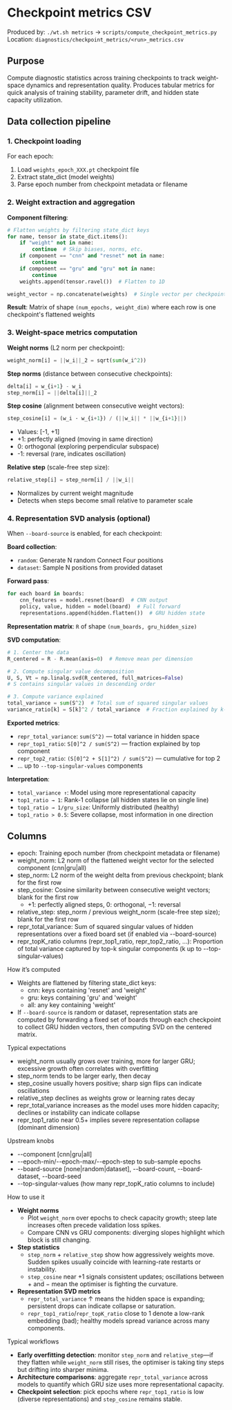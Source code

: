 # Checkpoint metrics CSV

Produced by: `./wt.sh metrics` → `scripts/compute_checkpoint_metrics.py`
Location: `diagnostics/checkpoint_metrics/<run>_metrics.csv`

## Purpose

Compute diagnostic statistics across training checkpoints to track weight-space dynamics and representation quality. Produces tabular metrics for quick analysis of training stability, parameter drift, and hidden state capacity utilization.

## Data collection pipeline

### 1. Checkpoint loading
For each epoch:
1. Load `weights_epoch_XXX.pt` checkpoint file
2. Extract state_dict (model weights)
3. Parse epoch number from checkpoint metadata or filename

### 2. Weight extraction and aggregation
**Component filtering**:
```python
# Flatten weights by filtering state_dict keys
for name, tensor in state_dict.items():
    if "weight" not in name:
        continue  # Skip biases, norms, etc.
    if component == "cnn" and "resnet" not in name:
        continue
    if component == "gru" and "gru" not in name:
        continue
    weights.append(tensor.ravel())  # Flatten to 1D

weight_vector = np.concatenate(weights)  # Single vector per checkpoint
```

**Result**: Matrix of shape `(num_epochs, weight_dim)` where each row is one checkpoint's flattened weights

### 3. Weight-space metrics computation

**Weight norms** (L2 norm per checkpoint):
```python
weight_norm[i] = ||w_i||_2 = sqrt(sum(w_i^2))
```

**Step norms** (distance between consecutive checkpoints):
```python
delta[i] = w_{i+1} - w_i
step_norm[i] = ||delta[i]||_2
```

**Step cosine** (alignment between consecutive weight vectors):
```python
step_cosine[i] = (w_i · w_{i+1}) / (||w_i|| * ||w_{i+1}||)
```
- Values: [-1, +1]
- +1: perfectly aligned (moving in same direction)
- 0: orthogonal (exploring perpendicular subspace)
- -1: reversal (rare, indicates oscillation)

**Relative step** (scale-free step size):
```python
relative_step[i] = step_norm[i] / ||w_i||
```
- Normalizes by current weight magnitude
- Detects when steps become small relative to parameter scale

### 4. Representation SVD analysis (optional)

When `--board-source` is enabled, for each checkpoint:

**Board collection**:
- `random`: Generate N random Connect Four positions
- `dataset`: Sample N positions from provided dataset

**Forward pass**:
```python
for each board in boards:
    cnn_features = model.resnet(board)  # CNN output
    policy, value, hidden = model(board)  # Full forward
    representations.append(hidden.flatten())  # GRU hidden state
```

**Representation matrix**: `R` of shape `(num_boards, gru_hidden_size)`

**SVD computation**:
```python
# 1. Center the data
R_centered = R - R.mean(axis=0)  # Remove mean per dimension

# 2. Compute singular value decomposition
U, S, Vt = np.linalg.svd(R_centered, full_matrices=False)
# S contains singular values in descending order

# 3. Compute variance explained
total_variance = sum(S^2)  # Total sum of squared singular values
variance_ratio[k] = S[k]^2 / total_variance  # Fraction explained by k-th component
```

**Exported metrics**:
- `repr_total_variance`: `sum(S^2)` — total variance in hidden space
- `repr_top1_ratio`: `S[0]^2 / sum(S^2)` — fraction explained by top component
- `repr_top2_ratio`: `(S[0]^2 + S[1]^2) / sum(S^2)` — cumulative for top 2
- ... up to `--top-singular-values` components

**Interpretation**:
- `total_variance ↑`: Model using more representational capacity
- `top1_ratio → 1`: Rank-1 collapse (all hidden states lie on single line)
- `top1_ratio → 1/gru_size`: Uniformly distributed (healthy)
- `top1_ratio > 0.5`: Severe collapse, most information in one direction

## Columns
- epoch: Training epoch number (from checkpoint metadata or filename)
- weight_norm: L2 norm of the flattened weight vector for the selected component (cnn|gru|all)
- step_norm: L2 norm of the weight delta from previous checkpoint; blank for the first row
- step_cosine: Cosine similarity between consecutive weight vectors; blank for the first row
  - +1: perfectly aligned steps, 0: orthogonal, −1: reversal
- relative_step: step_norm / previous weight_norm (scale-free step size); blank for the first row
- repr_total_variance: Sum of squared singular values of hidden representations over a fixed board set (if enabled via --board-source)
- repr_topK_ratio columns (repr_top1_ratio, repr_top2_ratio, ...): Proportion of total variance captured by top-k singular components (k up to --top-singular-values)

How it’s computed
- Weights are flattened by filtering state_dict keys:
  - cnn: keys containing 'resnet' and 'weight'
  - gru: keys containing 'gru' and 'weight'
  - all: any key containing 'weight'
- If `--board-source` is random or dataset, representation stats are computed by forwarding a fixed set of boards through each checkpoint to collect GRU hidden vectors, then computing SVD on the centered matrix.

Typical expectations
- weight_norm usually grows over training, more for larger GRU; excessive growth often correlates with overfitting
- step_norm tends to be larger early, then decay
- step_cosine usually hovers positive; sharp sign flips can indicate oscillations
- relative_step declines as weights grow or learning rates decay
- repr_total_variance increases as the model uses more hidden capacity; declines or instability can indicate collapse
- repr_top1_ratio near 0.5+ implies severe representation collapse (dominant dimension)

Upstream knobs
- --component [cnn|gru|all]
- --epoch-min/--epoch-max/--epoch-step to sub-sample epochs
- --board-source [none|random|dataset], --board-count, --board-dataset, --board-seed
- --top-singular-values (how many repr_topK_ratio columns to include)

How to use it
- **Weight norms**
  - Plot `weight_norm` over epochs to check capacity growth; steep late increases often precede validation loss spikes.
  - Compare CNN vs GRU components: diverging slopes highlight which block is still changing.
- **Step statistics**
  - `step_norm` + `relative_step` show how aggressively weights move. Sudden spikes usually coincide with learning-rate restarts or instability.
  - `step_cosine` near +1 signals consistent updates; oscillations between + and − mean the optimiser is fighting the curvature.
- **Representation SVD metrics**
  - `repr_total_variance` ↑ means the hidden space is expanding; persistent drops can indicate collapse or saturation.
  - `repr_top1_ratio`/`repr_topK_ratio` close to 1 denote a low-rank embedding (bad); healthy models spread variance across many components.

Typical workflows
- **Early overfitting detection**: monitor `step_norm` and `relative_step`—if they flatten while `weight_norm` still rises, the optimiser is taking tiny steps but drifting into sharper minima.
- **Architecture comparisons**: aggregate `repr_total_variance` across models to quantify which GRU size uses more representational capacity.
- **Checkpoint selection**: pick epochs where `repr_top1_ratio` is low (diverse representations) and `step_cosine` remains stable.
